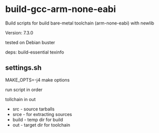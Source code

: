 # build-gcc-arm-none-eabi

Build scripts for build bare-metal toolchain (arm-none-eabi) with newlib

Version: 7.3.0

tested on Debian buster

deps: build-essential texinfo


## settings.sh

MAKE_OPTS=-j4  make options


run script in order

tollchain in out


* src - source tarballs
* srce - for extracting sources
* build - temp dir for build
* out - target dir for toolchain
